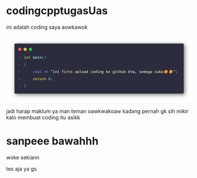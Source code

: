 # codingcpptugasUas
ini adalah coding saya aowkawok

![greetings](/other/code.png)



jadi harap maklum ya man teman oawkwakoaw
kadang pernah gk sih mikir
kalo membuat coding itu asikk
# sanpeee bawahhh

woke sekiann

tes aja ya gs